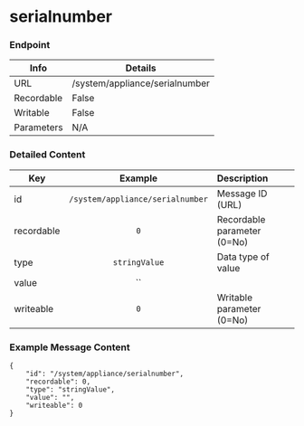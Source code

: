 # serialnumber



### Endpoint

| Info  | Details |
| ------------- | ------------- |
| URL   | /system/appliance/serialnumber   |
| Recordable   | False   |
| Writable   | False   |
| Parameters  | N/A |

### Detailed Content

|  Key  | Example | Description |
| ------------- | :------: | :------------------------------ |
|  id | `/system/appliance/serialnumber` | Message ID (URL) |
|  recordable | `0` | Recordable parameter (0=No) |
|  type | `stringValue` | Data type of value |
|  value | `` |  |
|  writeable | `0` | Writable parameter (0=No) |



### Example Message Content
```
{
    "id": "/system/appliance/serialnumber",
    "recordable": 0,
    "type": "stringValue",
    "value": "",
    "writeable": 0
}
```
